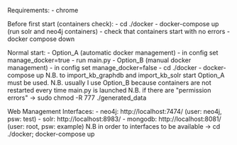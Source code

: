 Requirements:
    - chrome

Before first start (containers check):
    - cd ./docker
    - docker-compose up (run solr and neo4j containers)
    - check that containers start with no errors
    - docker compose down
    
Normal start:
    - Option_A (automatic docker management)
        - in config set manage_docker=true
        - run main.py
    - Option_B (manual docker management)
        - in config set manage_docker=false
        - cd ./docker
        - docker-compose up
N.B. to import_kb_graphdb and import_kb_solr start Option_A must be used.
N.B. usually I use Option_B because containers are not restarted every time main.py is launched
N.B. if there are "permission errors" -> sudo chmod -R 777 ./generated_data

Web Management Interfaces:
    - neo4j:   http://localhost:7474/   (user: neo4j, psw: test)
    - solr:    http://localhost:8983/
    - mongodb: http://localhost:8081/   (user: root, psw: example)
N.B in order to interfaces to be available -> cd ./docker; docker-compose up 

